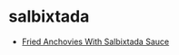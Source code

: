 # salbixtada

 * [Fried Anchovies With Salbixtada Sauce](index/f/fried-anchovies-with-salbixtada-sauce-235620.json)

